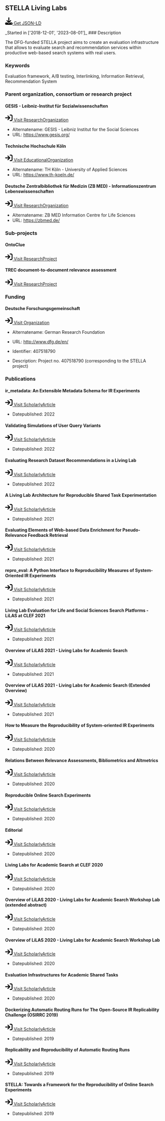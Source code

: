 ## STELLA Living Labs

<p><img src = "/images/get.svg" alt="Get JSON-LD"/><a href="https://raw.githubusercontent.com/zbmed-semtec/zbmed-semtec.github.io/main/metadata\projects\2018_STELLA.json" target="_blank"> Get JSON-LD</a></p>
_Started in ['2018-12-01', '2023-08-01']_
### Description

The DFG-funded STELLA project aims to create an evaluation infrastructure that allows to evaluate search and recommendation services within productive web-based search systems with real users.
### Keywords

Evaluation framework, A/B testing, Interlinking, Information Retrieval, Recommendation System
### Parent organization, consortium or research project

#### GESIS - Leibniz-Institut für Sozialwissenschaften

<a href="https://ror.org/018afyw53" target="_blank"><img src = "/images/visit.svg" alt="Visit URL"/> Visit ResearchOrganization</a>

- Alternatename: GESIS - Leibniz Institut for the Social Sciences
- URL: <a href="https://www.gesis.org/" target="_blank">https://www.gesis.org/</a>

#### Technische Hochschule Köln

<a href="https://ror.org/014nnvj65" target="_blank"><img src = "/images/visit.svg" alt="Visit URL"/> Visit EducationalOrganization</a>

- Alternatename: TH Köln - University of Applied Sciences 
- URL: <a href="https://www.th-koeln.de/" target="_blank">https://www.th-koeln.de/</a>

#### Deutsche Zentralbibliothek für Medizin (ZB MED) - Informationszentrum Lebenswissenschaften

<a href="https://ror.org/0259fwx54" target="_blank"><img src = "/images/visit.svg" alt="Visit URL"/> Visit ResearchOrganization</a>

- Alternatename: ZB MED Information Centre for Life Sciences
- URL: <a href="https://zbmed.de/" target="_blank">https://zbmed.de/</a>

### Sub-projects

#### OntoClue

<a href="https://zbmed-semtec.github.io/projects/2021_OntoClue" target="_blank"><img src = "/images/visit.svg" alt="Visit URL"/> Visit ResearchProject</a>

#### TREC document-to-document relevance assessment

<a href="https://zbmed-semtec.github.io/projects/2022_TREC_doc2doc" target="_blank"><img src = "/images/visit.svg" alt="Visit URL"/> Visit ResearchProject</a>

### Funding

#### Deutsche Forschungsgemeinschaft

<a href="https://ror.org/018mejw64" target="_blank"><img src = "/images/visit.svg" alt="Visit URL"/> Visit Organization</a>

- Alternatename: German Research Foundation
- URL: <a href="http://www.dfg.de/en/" target="_blank">http://www.dfg.de/en/</a>

- Identifier: 407518790
- Description: Project no. 407518790 (corresponding to the STELLA project)
### Publications

#### ir_metadata: An Extensible Metadata Schema for IR Experiments

<a href="https://epub.uni-regensburg.de/44953/1/isi_breuer_schaer.pdf" target="_blank"><img src = "/images/visit.svg" alt="Visit URL"/> Visit ScholarlyArticle</a>

- Datepublished: 2022
#### Validating Simulations of User Query Variants

<a href="https://doi.org/10.1007/978-3-030-99736-66" target="_blank"><img src = "/images/visit.svg" alt="Visit URL"/> Visit ScholarlyArticle</a>

- Datepublished: 2022
#### Evaluating Research Dataset Recommendations in a Living Lab

<a href="https://doi.org/10.1007/978-3-031-13643-6_11" target="_blank"><img src = "/images/visit.svg" alt="Visit URL"/> Visit ScholarlyArticle</a>

- Datepublished: 2022
#### A Living Lab Architecture for Reproducible Shared Task Experimentation

<a href="https://epub.uni-regensburg.de/44953/1/isi_breuer_schaer.pdf" target="_blank"><img src = "/images/visit.svg" alt="Visit URL"/> Visit ScholarlyArticle</a>

- Datepublished: 2021
#### Evaluating Elements of Web-based Data Enrichment for Pseudo-Relevance Feedback Retrieval

<a href="https://doi.org/10.1007/978-3-030-85251-1_5" target="_blank"><img src = "/images/visit.svg" alt="Visit URL"/> Visit ScholarlyArticle</a>

- Datepublished: 2021
#### repro_eval: A Python Interface to Reproducibility Measures of System-Oriented IR Experiments

<a href="https://doi.org/10.1007/978-3-030-72240-151" target="_blank"><img src = "/images/visit.svg" alt="Visit URL"/> Visit ScholarlyArticle</a>

- Datepublished: 2021
#### Living Lab Evaluation for Life and Social Sciences Search Platforms - LiLAS at CLEF 2021

<a href="https://doi.org/10.1007/978-3-030-72240-177" target="_blank"><img src = "/images/visit.svg" alt="Visit URL"/> Visit ScholarlyArticle</a>

- Datepublished: 2021
#### Overview of LiLAS 2021 - Living Labs for Academic Search

<a href="https://doi.org/10.1007/978-3-030-85251-1_25" target="_blank"><img src = "/images/visit.svg" alt="Visit URL"/> Visit ScholarlyArticle</a>

- Datepublished: 2021
#### Overview of LiLAS 2021 - Living Labs for Academic Search (Extended Overview)

<a href="https://ceur-ws.org/Vol-2936/paper-143.pdf" target="_blank"><img src = "/images/visit.svg" alt="Visit URL"/> Visit ScholarlyArticle</a>

- Datepublished: 2021
#### How to Measure the Reproducibility of System-oriented IR Experiments

<a href="http://dblp.uni-trier.de/db/conf/sigir/sigir2020.html#Breuer0FMSSS20" target="_blank"><img src = "/images/visit.svg" alt="Visit URL"/> Visit ScholarlyArticle</a>

- Datepublished: 2020
#### Relations Between Relevance Assessments, Bibliometrics and Altmetrics

<a href="http://ceur-ws.org/Vol-2591/paper-10.pdf" target="_blank"><img src = "/images/visit.svg" alt="Visit URL"/> Visit ScholarlyArticle</a>

- Datepublished: 2020
#### Reproducible Online Search Experiments

<a href="https://doi.org/10.1007/978-3-030-45442-5_77" target="_blank"><img src = "/images/visit.svg" alt="Visit URL"/> Visit ScholarlyArticle</a>

- Datepublished: 2020
#### Editorial

<a href="https://doi.org/10.1007/s13222-020-00338-8" target="_blank"><img src = "/images/visit.svg" alt="Visit URL"/> Visit ScholarlyArticle</a>

- Datepublished: 2020
#### Living Labs for Academic Search at CLEF 2020

<a href="https://doi.org/10.1007/978-3-030-45442-5_75" target="_blank"><img src = "/images/visit.svg" alt="Visit URL"/> Visit ScholarlyArticle</a>

- Datepublished: 2020
#### Overview of LiLAS 2020 - Living Labs for Academic Search Workshop Lab (extended abstract)

<a href="https://ceur-ws.org/Vol-2696/paper_273.pdf" target="_blank"><img src = "/images/visit.svg" alt="Visit URL"/> Visit ScholarlyArticle</a>

- Datepublished: 2020
#### Overview of LiLAS 2020 - Living Labs for Academic Search Workshop Lab

<a href="https://doi.org/10.1007/978-3-030-58219-7_24" target="_blank"><img src = "/images/visit.svg" alt="Visit URL"/> Visit ScholarlyArticle</a>

- Datepublished: 2020
#### Evaluation Infrastructures for Academic Shared Tasks

<a href="https://doi.org/10.1007/s13222-020-00335-x" target="_blank"><img src = "/images/visit.svg" alt="Visit URL"/> Visit ScholarlyArticle</a>

- Datepublished: 2020
#### Dockerizing Automatic Routing Runs for The Open-Source IR Replicability Challenge (OSIRRC 2019)

<a href="https://ceur-ws.org/Vol-2409/docker03.pdf" target="_blank"><img src = "/images/visit.svg" alt="Visit URL"/> Visit ScholarlyArticle</a>

- Datepublished: 2019
#### Replicability and Reproducibility of Automatic Routing Runs

<a href="http://ceur-ws.org/Vol-2380/paper_84.pdf" target="_blank"><img src = "/images/visit.svg" alt="Visit URL"/> Visit ScholarlyArticle</a>

- Datepublished: 2019
#### STELLA: Towards a Framework for the Reproducibility of Online Search Experiments

<a href="http://ceur-ws.org/Vol-2409/position01.pdf" target="_blank"><img src = "/images/visit.svg" alt="Visit URL"/> Visit ScholarlyArticle</a>

- Datepublished: 2019


<script type="application/ld+json">
{
  "@context": "https://schema.org/",
  "@id": "https://zbmed-semtec.github.io/projects/2028_STELLA",
  "@type": "ResearchProject",
  "name": "STELLA Living Labs",
  "foundingDate": [
    "2018-12-01",
    "2023-08-01"
  ],
  "description": "The DFG-funded STELLA project aims to create an evaluation infrastructure that allows to evaluate search and recommendation services within productive web-based search systems with real users.",
  "keywords": "Evaluation framework, A/B testing, Interlinking, Information Retrieval, Recommendation System",
  "parentOrganization": [
    {
      "@type": "ResearchOrganization",
      "@id": "https://ror.org/018afyw53",
      "name": "GESIS - Leibniz-Institut f\u00fcr Sozialwissenschaften",
      "alternateName": "GESIS - Leibniz Institut for the Social Sciences",
      "url": "https://www.gesis.org/"
    },
    {
      "@type": "EducationalOrganization",
      "@id": "https://ror.org/014nnvj65",
      "name": "Technische Hochschule K\u00f6ln",
      "alternateName": "TH K\u00f6ln - University of Applied Sciences ",
      "url": "https://www.th-koeln.de/"
    },
    {
      "@type": "ResearchOrganization",
      "@id": "https://ror.org/0259fwx54",
      "name": "Deutsche Zentralbibliothek f\u00fcr Medizin (ZB MED) - Informationszentrum Lebenswissenschaften",
      "alternateName": "ZB MED Information Centre for Life Sciences",
      "url": "https://zbmed.de/"
    }
  ],
  "subOrganization": [
    {
      "@type": "ResearchProject",
      "@id": "https://zbmed-semtec.github.io/projects/2021_OntoClue",
      "name": "OntoClue"
    },
    {
      "@type": "ResearchProject",
      "@id": "https://zbmed-semtec.github.io/projects/2022_TREC_doc2doc",
      "name": "TREC document-to-document relevance assessment"
    }
  ],
  "funding": [
    {
      "@type": "Grant",
      "funder": {
        "@type": "Organization",
        "@id": "https://ror.org/018mejw64",
        "name": "Deutsche Forschungsgemeinschaft",
        "alternateName": "German Research Foundation",
        "url": "http://www.dfg.de/en/"
      },
      "identifier": "407518790",
      "description": "Project no. 407518790 (corresponding to the STELLA project)"
    }
  ],
  "knowsAbout": [
    {
      "@type": "ScholarlyArticle",
      "@id": "https://epub.uni-regensburg.de/44953/1/isi_breuer_schaer.pdf",
      "name": "ir_metadata: An Extensible Metadata Schema for IR Experiments",
      "datePublished": "2022"
    },
    {
      "@type": "ScholarlyArticle",
      "@id": "https://doi.org/10.1007/978-3-030-99736-66",
      "name": "Validating Simulations of User Query Variants",
      "datePublished": "2022"
    },
    {
      "@type": "ScholarlyArticle",
      "@id": "https://doi.org/10.1007/978-3-031-13643-6_11",
      "name": "Evaluating Research Dataset Recommendations in a Living Lab",
      "datePublished": "2022"
    },
    {
      "@type": "ScholarlyArticle",
      "@id": "https://epub.uni-regensburg.de/44953/1/isi_breuer_schaer.pdf",
      "name": "A Living Lab Architecture for Reproducible Shared Task Experimentation",
      "datePublished": "2021"
    },
    {
      "@type": "ScholarlyArticle",
      "@id": "https://doi.org/10.1007/978-3-030-85251-1_5",
      "name": "Evaluating Elements of Web-based Data Enrichment for Pseudo-Relevance Feedback Retrieval",
      "datePublished": "2021"
    },
    {
      "@type": "ScholarlyArticle",
      "@id": "https://doi.org/10.1007/978-3-030-72240-151",
      "name": "repro_eval: A Python Interface to Reproducibility Measures of System-Oriented IR Experiments",
      "datePublished": "2021"
    },
    {
      "@type": "ScholarlyArticle",
      "@id": "https://doi.org/10.1007/978-3-030-72240-177",
      "name": "Living Lab Evaluation for Life and Social Sciences Search Platforms - LiLAS at CLEF 2021",
      "datePublished": "2021"
    },
    {
      "@type": "ScholarlyArticle",
      "@id": "https://doi.org/10.1007/978-3-030-85251-1_25",
      "name": "Overview of LiLAS 2021 - Living Labs for Academic Search",
      "datePublished": "2021"
    },
    {
      "@type": "ScholarlyArticle",
      "@id": "https://ceur-ws.org/Vol-2936/paper-143.pdf",
      "name": "Overview of LiLAS 2021 - Living Labs for Academic Search (Extended Overview)",
      "datePublished": "2021"
    },
    {
      "@type": "ScholarlyArticle",
      "@id": "http://dblp.uni-trier.de/db/conf/sigir/sigir2020.html#Breuer0FMSSS20",
      "name": "How to Measure the Reproducibility of System-oriented IR Experiments",
      "datePublished": "2020"
    },
    {
      "@type": "ScholarlyArticle",
      "@id": "http://ceur-ws.org/Vol-2591/paper-10.pdf",
      "name": "Relations Between Relevance Assessments, Bibliometrics and Altmetrics",
      "datePublished": "2020"
    },
    {
      "@type": "ScholarlyArticle",
      "@id": "https://doi.org/10.1007/978-3-030-45442-5_77",
      "name": "Reproducible Online Search Experiments",
      "datePublished": "2020"
    },
    {
      "@type": "ScholarlyArticle",
      "@id": "https://doi.org/10.1007/s13222-020-00338-8",
      "name": "Editorial",
      "datePublished": "2020"
    },
    {
      "@type": "ScholarlyArticle",
      "@id": "https://doi.org/10.1007/978-3-030-45442-5_75",
      "name": "Living Labs for Academic Search at CLEF 2020",
      "datePublished": "2020"
    },
    {
      "@type": "ScholarlyArticle",
      "@id": "https://ceur-ws.org/Vol-2696/paper_273.pdf",
      "name": "Overview of LiLAS 2020 - Living Labs for Academic Search Workshop Lab (extended abstract)",
      "datePublished": "2020"
    },
    {
      "@type": "ScholarlyArticle",
      "@id": "https://doi.org/10.1007/978-3-030-58219-7_24",
      "name": "Overview of LiLAS 2020 - Living Labs for Academic Search Workshop Lab",
      "datePublished": "2020"
    },
    {
      "@type": "ScholarlyArticle",
      "@id": "https://doi.org/10.1007/s13222-020-00335-x",
      "name": "Evaluation Infrastructures for Academic Shared Tasks",
      "datePublished": "2020"
    },
    {
      "@type": "ScholarlyArticle",
      "@id": "https://ceur-ws.org/Vol-2409/docker03.pdf",
      "name": "Dockerizing Automatic Routing Runs for The Open-Source IR Replicability Challenge (OSIRRC 2019)",
      "datePublished": "2019"
    },
    {
      "@type": "ScholarlyArticle",
      "@id": "http://ceur-ws.org/Vol-2380/paper_84.pdf",
      "name": "Replicability and Reproducibility of Automatic Routing Runs",
      "datePublished": "2019"
    },
    {
      "@type": "ScholarlyArticle",
      "@id": "http://ceur-ws.org/Vol-2409/position01.pdf",
      "name": "STELLA: Towards a Framework for the Reproducibility of Online Search Experiments",
      "datePublished": "2019"
    }
  ]
}
</script>

